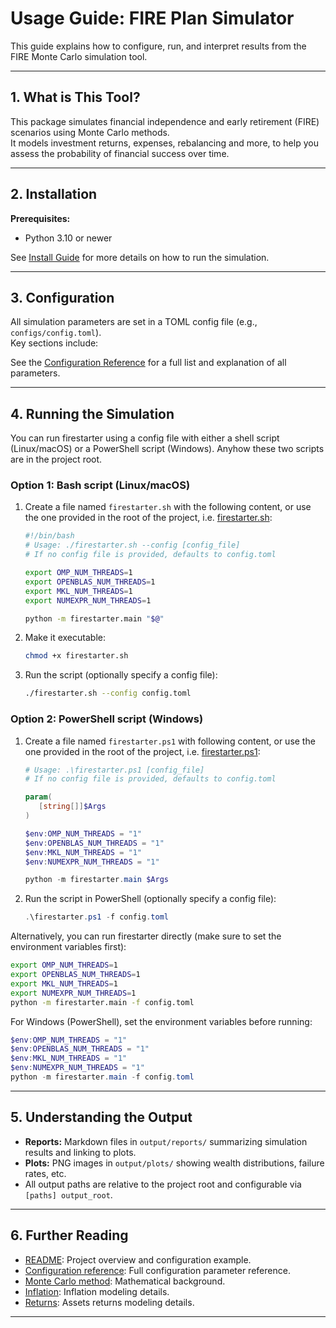 # Usage Guide: FIRE Plan Simulator

This guide explains how to configure, run, and interpret results from the FIRE Monte Carlo
simulation tool.

---

## 1. What is This Tool?

This package simulates financial independence and early retirement (FIRE) scenarios
using Monte Carlo methods.  
It models investment returns, expenses, rebalancing and more, to help you assess
the probability of financial success over time.

---

## 2. Installation

**Prerequisites:**

- Python 3.10 or newer

See [Install Guide](install.md) for more details on how to run the simulation.

---

## 3. Configuration

All simulation parameters are set in a TOML config file (e.g., `configs/config.toml`).  
Key sections include:

See the [Configuration Reference](config.md) for a full list and explanation of all parameters.

---

## 4. Running the Simulation

You can run firestarter using a config file with either a shell script (Linux/macOS)
or a PowerShell script (Windows). Anyhow these two scripts are in the project root.

### Option 1: Bash script (Linux/macOS)

1. Create a file named `firestarter.sh` with the following content, or use the one
   provided in the root of the project, i.e. [firestarter.sh](../firestarter.sh):

   ```sh
   #!/bin/bash
   # Usage: ./firestarter.sh --config [config_file]
   # If no config file is provided, defaults to config.toml

   export OMP_NUM_THREADS=1
   export OPENBLAS_NUM_THREADS=1
   export MKL_NUM_THREADS=1
   export NUMEXPR_NUM_THREADS=1

   python -m firestarter.main "$@"

   ```

2. Make it executable:

   ```sh
   chmod +x firestarter.sh
   ```

3. Run the script (optionally specify a config file):

   ```sh
   ./firestarter.sh --config config.toml
   ```

### Option 2: PowerShell script (Windows)

1. Create a file named `firestarter.ps1` with following content, or use the one
   provided in the root of the project, i.e. [firestarter.ps1](../firestarter.ps1):

   ```powershell
   # Usage: .\firestarter.ps1 [config_file]
   # If no config file is provided, defaults to config.toml

   param(
      [string[]]$Args
   )

   $env:OMP_NUM_THREADS = "1"
   $env:OPENBLAS_NUM_THREADS = "1"
   $env:MKL_NUM_THREADS = "1"
   $env:NUMEXPR_NUM_THREADS = "1"

   python -m firestarter.main $Args
   ```

2. Run the script in PowerShell (optionally specify a config file):

   ```powershell
   .\firestarter.ps1 -f config.toml
   ```

Alternatively, you can run firestarter directly (make sure to set the environment variables first):

```sh
export OMP_NUM_THREADS=1
export OPENBLAS_NUM_THREADS=1
export MKL_NUM_THREADS=1
export NUMEXPR_NUM_THREADS=1
python -m firestarter.main -f config.toml
```

For Windows (PowerShell), set the environment variables before running:

```powershell
$env:OMP_NUM_THREADS = "1"
$env:OPENBLAS_NUM_THREADS = "1"
$env:MKL_NUM_THREADS = "1"
$env:NUMEXPR_NUM_THREADS = "1"
python -m firestarter.main -f config.toml
```

---

## 5. Understanding the Output

- **Reports:** Markdown files in `output/reports/` summarizing simulation results and linking to
  plots.
- **Plots:** PNG images in `output/plots/` showing wealth distributions, failure rates, etc.
- All output paths are relative to the project root and configurable via `[paths] output_root`.

---

## 6. Further Reading

- [README](../README.md): Project overview and configuration example.
- [Configuration reference](../docs/config.md): Full configuration parameter reference.
- [Monte Carlo method](../docs/montecarlo.md): Mathematical background.
- [Inflation](../docs/inflation.md): Inflation modeling details.
- [Returns](../docs/returns.md): Assets returns modeling details.

---
